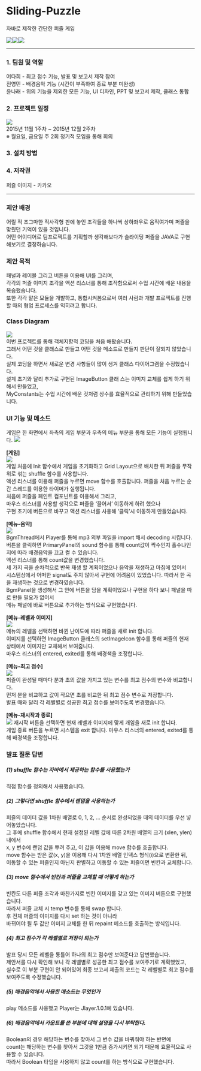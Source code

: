 # Sliding-Puzzle
자바로 제작한 간단한 퍼즐 게임  

![](./image/00_capture1.png)![](./image/00_capture2.png)![](./image/00_capture3.png)  
  
  
---
  
### 1. 팀원 및 역할
어다희 - 최고 점수 기능, 발표 및 보고서 제작 참여  
전영민 - 배경음악 기능 (시간이 부족하여 종료 부분 미완성)  
윤나래 - 위의 기능을 제외한 모든 기능, UI 디자인, PPT 및 보고서 제작, 클래스 통합
  
### 2. 프로젝트 일정
![](./image/01_schedule.png)  
2015년 11월 1주차 ~ 2015년 12월 2주차  
※ 월요일, 금요일 주 2회 정기적 모임을 통해 회의
  
### 3. 설치 방법
  
  
### 4. 저작권
퍼즐 이미지 - 카카오
  
---
  
### 제안 배경
어릴 적 조그마한 직사각형 판에 놓인 조각들을 하나씩 상하좌우로 움직여가며 퍼즐을 맞췄던 기억이 있을 것입니다.  
어떤 어이디어로 팀프로젝트를 기획할까 생각해보다가 슬라이딩 퍼즐을 JAVA로 구현해보기로 결정하습니다. 
  
  
### 제안 목적
패널과 레이블 그리고 버튼을 이용해 UI를 그리며,  
각각의 퍼즐 이미지 조각을 액션 리스너를 통해 조작함으로써 수업 시간에 배운 내용을 복습했습니다.  
또한 각각 맡은 모듈을 개발하고, 통합시켜봄으로써 여러 사람과 개발 프로젝트를 진행할 때의 협업 프로세스를 익히려고 합니다. 
  
  
### Class Diagram
![](./image/02_class_diagram.png)  
이번 프로젝트를 통해 객체지향적 코딩을 처음 해봤습니다.  
그래서 어떤 것을 클래스로 만들고 어떤 것을 메소드로 만들지 판단이 잘되지 않았습니다.  
실제 코딩을 하면서 새로운 변경 사항들이 많이 생겨 클래스 다이어그램을 수정했습니다.  
설계 초기와 달리 추가로 구현된 ImageButton 클래 스는 이미지 교체를 쉽게 하기 위해서 만들었고,  
MyConstants는 수업 시간에 배운 것처럼 상수를 효율적으로 관리하기 위해 만들었습니다.
  
  
### UI 기능 및 메소드  
게임은 한 화면에서 좌측의 게임 부분과 우측의 메뉴 부분을 통해 모든 기능이 실행됩니다. 
![](./image/03_ui.png)  
  
**[게임]**  
![](./image/04_puzzle.png)  
게임 처음에 Init 함수에서 게임을 초기화하고 Grid Layout으로 배치한 뒤 퍼즐을 무작위로 섞는 shuffle 함수를 사용합니다.  
액션 리스너를 이용해 퍼즐을 누르면 move 함수를 호출합니다. 퍼즐을 처음 누르는 순간 스레드를 이용한 타이머가 실행됩니다.  
처음에 퍼즐을 페인트 컴포넌트를 이용해서 그리고,  
마우스 리스너를 사용할 생각으로 퍼즐을 ‘끌어서’ 이동하게 하려 했으나  
구현 초기에 버튼으로 바꾸고 액션 리스너를 사용해 ‘클릭’시 이동하게 만들었습니다.
  
**[메뉴-음악]**  
![](./image/05_bgm.png)  
BgmThread에서 Player를 통해 mp3 외부 파일을 import 해서 decoding 시킵니다.  
버튼을 클릭하면 PrimaryPanel의  sound 함수를 통해 count값이 짝수인지 홀수냐인지에 따라 배경음악을 끄고 켤 수 있습니다.  
액션 리스너를 통해 count값을 변경했습니다.  
세 가지 곡을 순차적으로 반복 재생 할 계획이었으나 음악을 재생하고 마침에 있어서  
시스템상에서 어떠한 signal도 주지 않아서 구현에 어려움이 있었습니다. 따라서 한 곡을 재생하는 것으로 변경하였습니다.  
BgmPanel을 생성해서 그 안에 버튼을 담을 계획이었으나 구현을 하다 보니 패널을 따로 만들 필요가 없어서  
메뉴 패널에 바로 버튼으로 추가하는 방식으로 구현했습니다.
  
**[메뉴-레벨과 이미지]**  
![](./image/06_level_image.png)  
메뉴의 레벨을 선택하면 바뀐 난이도에 따라 퍼즐을 새로 init 합니다.  
이미지를 선택하면 ImageButton 클래스의 setImageIcon 함수를 통해 퍼즐의 현재 상태에서 이미지만 교체해서 보여줍니다.  
마우스 리스너의 entered, exited를 통해 배경색을 조정합니다. 
  
**[메뉴-최고 점수]**  
![](./image/07_best_score.png)  
퍼즐이 완성될 때마다 분과 초의 값을 가지고 있는 변수를 최고 점수의 변수와 비교합니다.  
먼저 분을 비교하고 값이 작으면 초를 비교한 뒤 최고 점수 변수로 저장합니다.  
발표 때와 달리 각 레벨별로 성공한 최고 점수를 보여주도록 변경했습니다.
  
**[메뉴-재시작과 종료]**  
![](./image/08_retry_exit.png)
재시작 버튼을 선택하면 현재 레벨과 이미지에 맞게 개임을 새로 init 합니다.  
게임 종료 버튼을 누르면 시스템을 exit 합니다. 마우스 리스너의 entered, exited를 통해 배경색을 조정합니다. 
  
  
### 발표 질문 답변  
##### (1) shuffle 함수는 자바에서 제공하는 함수를 사용했는가  
 직접 함수를 정의해서 사용했습니다.  
  
##### (2) 그렇다면 shuffle 함수에서 랜덤을 사용하는가  
 퍼즐의 데이터 값을 1차원 배열로 0, 1, 2, … 순서로 완성되었을 때의 데이터를 우선 넣어놓았습니다.  
 그 후에 shuffle 함수에서 현재 설정된 레벨 값에 따른 2차원 배열의 크기 (xlen, ylen) 내에서  
 x, y 변수에 랜덤 값을 뿌려 주고, 이 값을 이용해 move 함수를 호출합니다.  
 move 함수는 받은 값(x, y)을 이용해 다시 1차원 배열 인덱스 형식(i)으로 변환한 뒤,  
 이동할 수 있는 퍼즐인지 아닌지 판별하고 이동할 수 있는 퍼즐이면 빈칸과 교체합니다.  
  
##### (3) move 함수에서 빈칸과 퍼즐을 교체할 때 어떻게 하는가  
 빈칸도 다른 퍼즐 조각과 마찬가지로 빈칸 이미지를 갖고 있는 이미지 버튼으로 구현했습니다.  
 따라서 퍼즐 교체 시 temp 변수를 통해 swap 합니다.  
 후 전체 퍼즐의 이미지를 다시 set 하는 것이 아니라  
 바뀌어야 될 두 값만 이미지 교체를 한 뒤 repaint 메소드를 호출하는 방식입니다. 
  
##### (4) 최고 점수가 각 레벨별로 저장이 되는가  
 발표 당시 모든 레벨을 통틀어 하나의 최고 점수만 보여준다고 답변했습니다.  
 제안서를 다시 확인해 보니 각 레벨별로 성공한 최고 점수를 보여주기로 계획했었고,  
 실수로 이 부분 구현이 안 되어있어 최종 보고서 제출의 코드는 각 레벨별로 최고 점수를 보여주도록 수정했습니다.  
  
##### (5) 배경음악에서 사용한 메소드는 무엇인가
 play 메소드를 사용했고 Player는 Jlayer.1.0.1에 있습니다. 
  
##### (6) 배경음악에서 카운트를 쓴 부분에 대해 설명을 다시 부탁한다.  
 Boolean의 경우 해당하는 변수를 찾아서 그 변수 값을 바꿔줘야 하는 반면에  
 count는 해당하는 변수를 찾아서 그것을 1만큼 증가시키면 되기 때문에 효율적으로 사용할 수 있습니다.  
 따라서 Boolean 타입을 사용하지 않고 count를 하는 방식으로 구현했습니다. 
